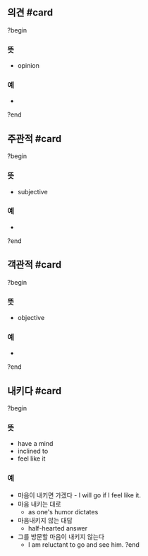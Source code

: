 ## 의견 #card
?begin
### 뜻
- opinion
### 예
-
<!--SR:!2025-05-13,11,270-->
?end


## 주관적 #card
?begin
### 뜻
- subjective
### 예
-
?end


## 객관적 #card
?begin
### 뜻
- objective
### 예
-
<!--SR:!2025-05-18,22,250-->
?end

## 내키다 #card
?begin
### 뜻
- have a mind
- inclined to
- feel like it
### 예
- 마음이 내키면 가겠다
        - I will go if I feel like it.
- 마음 내키는 대로
	- as one's humor dictates
- 마음내키지 않는 대답
	- half-hearted answer
- 그를 방문할 마음이 내키지 않는다
	- I am reluctant to go and see him.
?end
